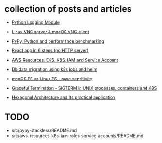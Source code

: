 # collection of posts and articles

- [Python Logging Module](src/PythonLoggingModule/README.md)

- [Linux VNC server & macOS VNC client](./src/linux-vnc-server-macos-vnc-client/README.md)

- [PyPy, Python and performance benchmarking](./src/src/pypy-python-and-performance-benchmarking/README.md)

- [React app in 6 steps (no HTTP server)](src/react-app-in-6-steps-no-http-server/README.md)

- [AWS Resources. EKS, K8S, IAM and Service Account ](src/aws-resources-k8s-iam-roles-service-accounts/README.md)

- [Db data migration using k8s jobs and helm](src/db-data-migration-using-k8s-jobs-and-helm/README.md)

- [macOS FS vs Linux FS - case sensitivity](src/graceful-termination-sigterm-in-unix-processes/README.md)

- [Graceful Termination - SIGTERM in UNIX processes, containers and K8S](./src/graceful-termination-sigterm-in-unix-processes/README.md)

- [Hexagonal Architecture and Its practical application](./src/hexagonal-architecture-and-its-practical-application/README.md)

# TODO
- src/pypy-stackless/README.md
- src/aws-resources-k8s-iam-roles-service-accounts/README.md
